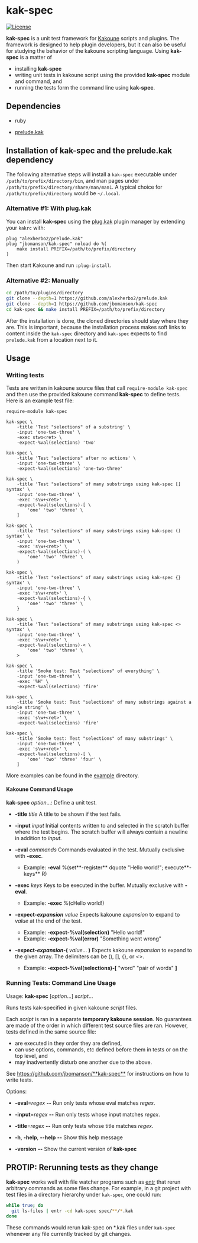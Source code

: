 # kak-spec

[![License](https://img.shields.io/github/license/jbomanson/kak-spec)](https://opensource.org/licenses/Apache-2.0)

**kak-spec** is a unit test framework for
[Kakoune](https://github.com/mawww/kakoune) scripts and plugins.
The framework is designed to help plugin developers, but it can also be useful for studying the
behavior of the kakoune scripting language.
Using **kak-spec** is a matter of
- installing **kak-spec**
- writing unit tests in kakoune script using the provided **kak-spec** module and command, and
- running the tests form the command line using **kak-spec**.

## Dependencies

- ruby

- [prelude.kak](https://github.com/alexherbo2/prelude.kak)

## Installation of kak-spec and the prelude.kak dependency

The following alternative steps will install a `kak-spec` executable under
`/path/to/prefix/directory/bin`, and man pages under
`/path/to/prefix/directory/share/man/man1`.
A typical choice for `/path/to/prefix/directory` would be `~/.local`.

### Alternative #1: With plug.kak

You can install **kak-spec** using the
[plug.kak](https://github.com/andreyorst/plug.kak) plugin manager by extending
your `kakrc` with:

```kak
plug "alexherbo2/prelude.kak"
plug "jbomanson/kak-spec" noload do %(
    make install PREFIX=/path/to/prefix/directory
)
```

Then start Kakoune and run `:plug-install`.

### Alternative #2: Manually

```sh
cd /path/to/plugins/directory
git clone --depth=1 https://github.com/alexherbo2/prelude.kak
git clone --depth=1 https://github.com/jbomanson/kak-spec
cd kak-spec && make install PREFIX=/path/to/prefix/directory
```

After the installation is done, the cloned directories should stay where they are.
This is important, because the installation process makes soft links to content inside the
`kak-spec` directory and `kak-spec` expects to find `prelude.kak` from a location next to it.

## Usage

### Writing tests

Tests are written in kakoune source files that call `require-module kak-spec` and then use the
provided kakoune command **kak-spec** to define tests.
Here is an example test file:
```kak
require-module kak-spec

kak-spec \
    -title 'Test "selections" of a substring' \
    -input 'one-two-three' \
    -exec stwo<ret> \
    -expect-%val(selections) 'two'

kak-spec \
    -title 'Test "selections" after no actions' \
    -input 'one-two-three' \
    -expect-%val(selections) 'one-two-three'

kak-spec \
    -title 'Test "selections" of many substrings using kak-spec [] syntax' \
    -input 'one-two-three' \
    -exec 's\w+<ret>' \
    -expect-%val(selections)-[ \
        'one' 'two' 'three' \
    ]

kak-spec \
    -title 'Test "selections" of many substrings using kak-spec () syntax' \
    -input 'one-two-three' \
    -exec 's\w+<ret>' \
    -expect-%val(selections)-( \
        'one' 'two' 'three' \
    )

kak-spec \
    -title 'Test "selections" of many substrings using kak-spec {} syntax' \
    -input 'one-two-three' \
    -exec 's\w+<ret>' \
    -expect-%val(selections)-{ \
        'one' 'two' 'three' \
    }

kak-spec \
    -title 'Test "selections" of many substrings using kak-spec <> syntax' \
    -input 'one-two-three' \
    -exec 's\w+<ret>' \
    -expect-%val(selections)-< \
        'one' 'two' 'three' \
    >

kak-spec \
    -title 'Smoke test: Test "selections" of everything' \
    -input 'one-two-three' \
    -exec '%H' \
    -expect-%val(selections) 'fire'

kak-spec \
    -title 'Smoke test: Test "selections" of many substrings against a single string' \
    -input 'one-two-three' \
    -exec 's\w+<ret>' \
    -expect-%val(selections) 'fire'

kak-spec \
    -title 'Smoke test: Test "selections" of many substrings' \
    -input 'one-two-three' \
    -exec 's\w+<ret>' \
    -expect-%val(selections)-[ \
        'one' 'two' 'three' 'four' \
    ]
```

More examples can be found in the
[example](https://github.com/jbomanson/kak-spec/example) directory.

#### Kakoune Command Usage

**kak-spec** _option_...: Define a unit test.

- **-title** _title_
  A title to be shown if the test fails.

- **-input** _input_
  Initial contents written to and selected in the scratch buffer where the test begins.
  The scratch buffer will always contain a newline in addition to _input_.

- **-eval** _commands_
  Commands evaluated in the test.
  Mutually exclusive with **-exec**.
  - Example: **-eval** %(set**-register** dquote "Hello world!"; execute**-keys** R)

- **-exec** _keys_
  Keys to be executed in the buffer.
  Mutually exclusive with **-eval**.
  - Example: **-exec** %(cHello world!)

- **-expect-_expansion_** _value_
  Expects kakoune _expansion_ to expand to _value_ at the end of the test.
  - Example: **-expect-%val(selection)** "Hello world!"
  - Example: **-expect-%val(error)** "Something went wrong"

- **-expect-_expansion_-(** _value_... **)**
  Expects kakoune _expansion_ to expand to the given array.
  The delimiters can be (), [], {}, or <>.
  - Example: **-expect-%val(selections)-[** "word" "pair of words" **]**

### Running Tests: Command Line Usage


Usage: **kak-spec** [_option_...] _script_...

Runs tests kak-specified in given kakoune _script_ files.

Each _script_ is ran in a separate **temporary kakoune session**.
No guarantees are made of the order in which different test source files are ran.
However, tests defined in the same source file:
- are executed in they order they are defined,
- can use options, commands, etc defined before them in tests or on the top level, and
- may inadvertently disturb one another due to the above.

See <https://github.com/jbomanson/**kak-spec**> for instructions on how to write tests.

Options:
- **-eval**=_regex_     **--** Run only tests whose eval  matches _regex_.
- **-input**=_regex_    **--** Run only tests whose input matches _regex_.
- **-title**=_regex_    **--** Run only tests whose title matches _regex_.

- **-h**, **-help**, **--help** **--** Show this help message
- **-version**          **--** Show the current version of **kak-spec**

## PROTIP: Rerunning tests as they change

**kak-spec** works well with file watcher programs such as
[entr](http://eradman.com/entrproject/) that rerun arbitrary commands as some files change.
For example, in a git project with test files in a directory hierarchy under `kak-spec`, one could
run:
```sh
while true; do
  git ls-files | entr -cd kak-spec spec/**/*.kak
done
```
These commands would rerun kak-spec on *.kak files under `kak-spec` whenever any file currently
tracked by git changes.
